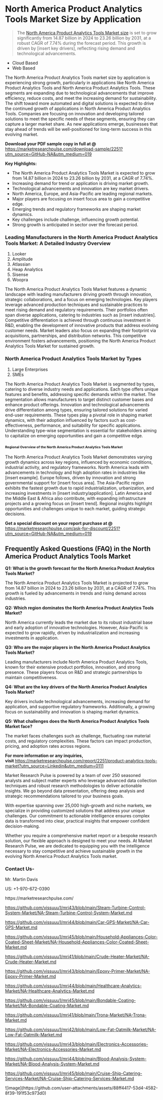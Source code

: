 <h1>North America Product Analytics Tools Market&nbsp;Size by Application</h1><blockquote><p>The <a href="https://marketresearchpulse.com/download-sample/2251?utm_source=GitHub-NA&amp;utm_medium=019">North America Product Analytics Tools Market size</a> is set to grow significantly from 14.87 billion in 2024 to 23.26 billion by 2031, at a robust CAGR of 7.74% during the forecast period. This growth is driven by [insert key drivers], reflecting rising demand and technological advancements.</p></blockquote><ul><li>Cloud Based <li> Web Based</li></ul><p>The North America Product Analytics Tools market size by application is experiencing strong growth, particularly in applications like North America Product Analytics Tools and North America Product Analytics Tools. These segments are expanding due to technological advancements that improve efficiency, reduce costs, and meet the increasing demand for sustainability. The shift toward more automated and digital solutions is expected to drive the continued growth of applications in North America Product Analytics Tools. Companies are focusing on innovation and developing tailored solutions to meet the specific needs of these segments, ensuring they can capture a larger market share. As new applications emerge, businesses that stay ahead of trends will be well-positioned for long-term success in this evolving market.</p><p><strong>Download your PDF sample copy in full at @ </strong><a href="https://marketresearchpulse.com/download-sample/2251?utm_source=GitHub-NA&amp;utm_medium=019">https://marketresearchpulse.com/download-sample/2251?utm_source=GitHub-NA&amp;utm_medium=019</a></p><p><strong>Key Highlights: </strong></p><ul><li>The North America Product Analytics Tools Market is expected to grow from 14.87 billion in 2024 to 23.26 billion by 2031, at a CAGR of 7.74%.</li><li>Increasing demand for trend or application is driving market growth.</li><li>Technological advancements and innovation are key market drivers.</li><li>North America, Europe, and Asia-Pacific are leading regional markets.</li><li>Major players are focusing on insert focus area to gain a competitive edge.</li><li>Emerging trends and regulatory frameworks are shaping market dynamics.</li><li>Key challenges include challenge, influencing growth potential.</li><li>Strong growth is anticipated in sector over the forecast period.</li></ul><h3>Leading Manufacturers in the North America Product Analytics Tools Market: A Detailed Industry Overview</h3><ol><li>Looker</li><li>Amplitude</li><li>Atlassian</li><li>Heap Analytics</li><li>Sisense</li><li>Woopra</li></ol><div class="flex max-w-full flex-col flex-grow"><div class="min-h-8 text-message flex w-full flex-col items-end gap-2 whitespace-normal break-words [.text-message+&amp;]:mt-5" dir="auto" data-message-author-role="assistant" data-message-id="fd8432e4-4910-450d-b182-61b7bfb0a01f" data-message-model-slug="gpt-4o"><div class="flex w-full flex-col gap-1 empty:hidden first:pt-[3px]"><div class="markdown prose w-full break-words dark:prose-invert light"><p>The North America Product Analytics Tools Market features a dynamic landscape with leading manufacturers driving growth through innovation, strategic collaborations, and a focus on emerging technologies. Key players leverage advanced production techniques and sustainable practices to meet rising demand and regulatory requirements. Their portfolios often span diverse applications, catering to industries such as [insert industries]. Competitive differentiation is achieved through continuous investment in R&amp;D, enabling the development of innovative products that address evolving customer needs. Market leaders also focus on expanding their footprint via acquisitions, partnerships, and distribution networks. This competitive environment fosters advancements, positioning the North America Product Analytics Tools Market for sustained growth.</p></div></div></div></div><h3>North America Product Analytics Tools Market by Types</h3><ol><li>Large Enterprises <li> SMEs</li></ol><div class="flex max-w-full flex-col flex-grow"><div class="min-h-8 text-message flex w-full flex-col items-end gap-2 whitespace-normal break-words [.text-message+&amp;]:mt-5" dir="auto" data-message-author-role="assistant" data-message-id="084470be-0bb7-4664-bddf-5156b4f41249" data-message-model-slug="gpt-4o-mini"><div class="flex w-full flex-col gap-1 empty:hidden first:pt-[3px]"><div class="markdown prose w-full break-words dark:prose-invert light"><p>The North America Product Analytics Tools Market is segmented by types, catering to diverse industry needs and applications. Each type offers unique features and benefits, addressing specific demands within the market. The segmentation allows manufacturers to target distinct customer bases and enhance product offerings. Innovation and technological advancements drive differentiation among types, ensuring tailored solutions for varied end-user requirements. These types play a pivotal role in shaping market dynamics, with their adoption influenced by factors such as cost-effectiveness, performance, and suitability for specific applications. Understanding type-wise segmentation is essential for stakeholders aiming to capitalize on emerging opportunities and gain a competitive edge.</p></div></div></div></div><h3><span style="font-size: 11px;">Regional Overview of the North America Product Analytics Tools Market</span></h3><div class="flex max-w-full flex-col flex-grow"><div class="min-h-8 text-message flex w-full flex-col items-end gap-2 whitespace-normal break-words [.text-message+&amp;]:mt-5" dir="auto" data-message-author-role="assistant" data-message-id="e9038762-ce64-4e30-91c9-9bd413514231" data-message-model-slug="gpt-4o-mini"><div class="flex w-full flex-col gap-1 empty:hidden first:pt-[3px]"><div class="markdown prose w-full break-words dark:prose-invert light"><p>The North America Product Analytics Tools Market demonstrates varying growth dynamics across key regions, influenced by economic conditions, industrial activity, and regulatory frameworks. North America leads with advancements in technology and high adoption rates in industries like [insert example]. Europe follows, driven by innovation and strong governmental support for [insert focus area]. The Asia-Pacific region exhibits the fastest growth due to rapid industrialization, urbanization, and increasing investments in [insert industry/application]. Latin America and the Middle East &amp; Africa also contribute, with expanding infrastructure projects and a growing focus on [insert trend]. Regional insights highlight opportunities and challenges unique to each market, guiding strategic decisions.</p></div></div></div></div><p><strong>Get a special discount on your report purchase at @ </strong><a href="https://marketresearchpulse.com/ask-for-discount/2251?utm_source=GitHub-NA&amp;utm_medium=019">https://marketresearchpulse.com/ask-for-discount/2251?utm_source=GitHub-NA&amp;utm_medium=019</a></p><h2>Frequently Asked Questions (FAQ) in the North America Product Analytics Tools Market</h2><p><strong>Q1: What is the growth forecast for the North America Product Analytics Tools Market?</strong></p><p>The North America Product Analytics Tools Market is projected to grow from 14.87 billion in 2024 to 23.26 billion by 2031, at a CAGR of 7.74%. This growth is fueled by advancements in trends and rising demand across industries.</p><p><strong>Q2: Which region dominates the North America Product Analytics Tools Market?</strong></p><p>North America currently leads the market due to its robust industrial base and early adoption of innovative technologies. However, Asia-Pacific is expected to grow rapidly, driven by industrialization and increasing investments in application.</p><p><strong>Q3: Who are the major players in the North America Product Analytics Tools Market?</strong></p><p>Leading manufacturers include North America Product Analytics Tools, known for their extensive product portfolios, innovation, and strong presence. These players focus on R&amp;D and strategic partnerships to maintain competitiveness.</p><p><strong>Q4: What are the key drivers of the North America Product Analytics Tools Market?</strong></p><p>Key drivers include technological advancements, increasing demand for application, and supportive regulatory frameworks. Additionally, a growing focus on sustainability and innovation is shaping market dynamics.</p><p><strong>Q5: What challenges does the North America Product Analytics Tools Market face?</strong></p><p>The market faces challenges such as challenge, fluctuating raw material costs, and regulatory complexities. These factors can impact production, pricing, and adoption rates across regions.</p><p><strong>For more information or any inquiries, visit&nbsp;</strong><a href="https://marketresearchpulse.com/report/2251/product-analytics-tools-market?utm_source=Linkedin&utm_medium=0111">https://marketresearchpulse.com/report/2251/product-analytics-tools-market?utm_source=Linkedin&utm_medium=0111</a></p><p>Market Research Pulse is powered by a team of over 250 seasoned analysts and subject matter experts who leverage advanced data collection techniques and robust research methodologies to deliver actionable insights. We go beyond data presentation, offering deep analysis and strategic recommendations tailored to your business goals.</p><p>With expertise spanning over 25,000 high-growth and niche markets, we specialize in providing customized solutions that address your unique challenges. Our commitment to actionable intelligence ensures complex data is transformed into clear, practical insights that empower confident decision-making.</p><p>Whether you require a comprehensive market report or a bespoke research solution, our flexible approach is designed to meet your needs. At Market Research Pulse, we are dedicated to equipping you with the intelligence necessary to stay competitive and achieve sustainable growth in the evolving North America Product Analytics Tools market.</p><h3><strong>Contact Us-</strong></h3><p>Mr. Martin Davis</p><p>US: +1-970-672-0390</p><p>https://marketresearchpulse.com/</p><p><a href="https://github.com/vissuuu1/mri43/blob/main/Steam-Turbine-Control-System-Market/NA-Steam-Turbine-Control-System-Market.md">https://github.com/vissuuu1/mri43/blob/main/Steam-Turbine-Control-System-Market/NA-Steam-Turbine-Control-System-Market.md</a></p><p><a href="https://github.com/vissuuu1/mri44/blob/main/Car-GPS-Market/NA-Car-GPS-Market.md">https://github.com/vissuuu1/mri44/blob/main/Car-GPS-Market/NA-Car-GPS-Market.md</a></p><p><a href="https://github.com/vissuuu1/mri45/blob/main/Household-Appliances-Color-Coated-Sheet-Market/NA-Household-Appliances-Color-Coated-Sheet-Market.md">https://github.com/vissuuu1/mri45/blob/main/Household-Appliances-Color-Coated-Sheet-Market/NA-Household-Appliances-Color-Coated-Sheet-Market.md</a></p><p><a href="https://github.com/vissuuu1/mri41/blob/main/Crude-Heater-Market/NA-Crude-Heater-Market.md">https://github.com/vissuuu1/mri41/blob/main/Crude-Heater-Market/NA-Crude-Heater-Market.md</a></p><p><a href="https://github.com/vissuuu1/mri43/blob/main/Epoxy-Primer-Market/NA-Epoxy-Primer-Market.md">https://github.com/vissuuu1/mri43/blob/main/Epoxy-Primer-Market/NA-Epoxy-Primer-Market.md</a></p><p><a href="https://github.com/vissuuu1/mri44/blob/main/Healthcare-Analytics-Market/NA-Healthcare-Analytics-Market.md">https://github.com/vissuuu1/mri44/blob/main/Healthcare-Analytics-Market/NA-Healthcare-Analytics-Market.md</a></p><p><a href="https://github.com/vissuuu1/mri45/blob/main/Bondable-Coating-Market/NA-Bondable-Coating-Market.md">https://github.com/vissuuu1/mri45/blob/main/Bondable-Coating-Market/NA-Bondable-Coating-Market.md</a></p><p><a href="https://github.com/vissuuu1/mri41/blob/main/Trona-Market/NA-Trona-Market.md">https://github.com/vissuuu1/mri41/blob/main/Trona-Market/NA-Trona-Market.md</a></p><p><a href="https://github.com/vissuuu1/mri42/blob/main/Low-Fat-Oatmilk-Market/NA-Low-Fat-Oatmilk-Market.md">https://github.com/vissuuu1/mri42/blob/main/Low-Fat-Oatmilk-Market/NA-Low-Fat-Oatmilk-Market.md</a></p><p><a href="https://github.com/vissuuu1/mri43/blob/main/Electronics-Accessories-Market/NA-Electronics-Accessories-Market.md">https://github.com/vissuuu1/mri43/blob/main/Electronics-Accessories-Market/NA-Electronics-Accessories-Market.md</a></p><p><a href="https://github.com/vissuuu1/mri44/blob/main/Blood-Analysis-System-Market/NA-Blood-Analysis-System-Market.md">https://github.com/vissuuu1/mri44/blob/main/Blood-Analysis-System-Market/NA-Blood-Analysis-System-Market.md</a></p><p><a href="https://github.com/vissuuu1/mri45/blob/main/Cruise-Ship-Catering-Services-Market/NA-Cruise-Ship-Catering-Services-Market.md">https://github.com/vissuuu1/mri45/blob/main/Cruise-Ship-Catering-Services-Market/NA-Cruise-Ship-Catering-Services-Market.md</a></p>
![image](https://github.com/user-attachments/assets/88ff4417-53d4-4582-8f39-191f53c973d0)
